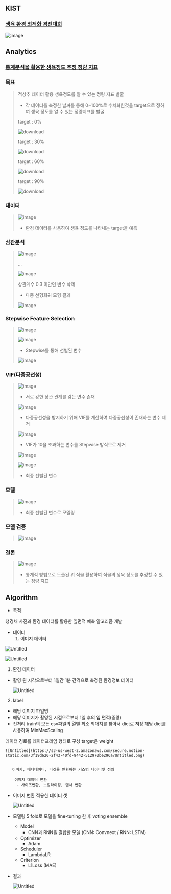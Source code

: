 ## KIST
### [생육 환경 최적화 경진대회](https://dacon.io/competitions/official/235897/overview/description)

![image](https://user-images.githubusercontent.com/91044039/169456529-13facc71-63ab-4cea-9c78-51ba36899617.png)

## Analytics
### [통계분석을 활용한 생육정도 추정 정량 지표](https://dacon.io/competitions/official/235897/codeshare/4955?page=1&dtype=recent)

### 목표
> 적상추 데이터 활용 생육정도를 알 수 있는 정량 지표 발굴
> - 각 데이터를 측정한 날짜를 통해 0~100%로 수치화한것을 target으로 정하여 생육 정도를 알 수 있는 정량지표를 발굴
> 
> target : 0%
> 
> ![download](https://user-images.githubusercontent.com/91044039/169457498-0979b87b-6a6d-4965-a709-b49433903d2c.png)
> 
> target : 30%
> 
> ![download](https://user-images.githubusercontent.com/91044039/169457586-34631113-8008-48fd-845d-7833fb9b2584.png)
> 
> target : 60%
> 
> ![download](https://user-images.githubusercontent.com/91044039/169457604-e06adc91-22f4-4b1f-8da7-fd2d99868929.png)
>
> target : 90%
>
>![download](https://user-images.githubusercontent.com/91044039/169457770-5be531b5-fd89-4f0a-8ce9-dce2fb56528c.png)

### 데이터
> ![image](https://user-images.githubusercontent.com/91044039/169458070-adac835d-387b-4aac-a9bc-66479009890b.png)
> - 환경 데이터를 사용하여 생육 정도를 나타내는 target을 예측

### 상관분석
> ![image](https://user-images.githubusercontent.com/91044039/169458736-bf0faa97-3bbb-420b-8350-013a9768cb45.png)
> 
> ...
> 
> ![image](https://user-images.githubusercontent.com/91044039/169458775-eaff4250-3ae2-454f-af86-b17774119c70.png)
> 
> 상관계수 0.3 미만인 변수 삭제
> 
> - 다중 선형회귀 모형 결과
> 
> ![image](https://user-images.githubusercontent.com/91044039/169458927-84d9af1c-0142-4f9d-a311-5f557b541c8e.png)

### Stepwise Feature Selection
> ![image](https://user-images.githubusercontent.com/91044039/169459207-9573ae34-f352-4730-9fa3-6858a3ae2b1c.png)
> 
> ![image](https://user-images.githubusercontent.com/91044039/169459233-c7760c15-a7bd-4a8e-8559-f5b8a9d3e4a3.png)
> - Stepwise를 통해 선별된 변수
> 
> ![image](https://user-images.githubusercontent.com/91044039/169459288-314b35d9-9ecb-4ec7-aa1d-9bc8355174d6.png)

### VIF(다중공선성)
> ![image](https://user-images.githubusercontent.com/91044039/169463278-fd4f6c23-e211-43ea-b6bf-120bd2be3555.png)
> 
> - 서로 강한 상관 관계를 갖는 변수 존재
> 
> ![image](https://user-images.githubusercontent.com/91044039/169463410-bfd3cbff-4259-4ece-9b8f-233b37e39928.png)
> 
> - 다중공선성을 방지하기 위해 VIF를 계산하여 다중공선성이 존재하는 변수 제거
> 
> ![image](https://user-images.githubusercontent.com/91044039/169465245-44e7cc2d-d53e-4e4e-8472-6caa76997d49.png)
> 
> - VIF가 10을 초과하는 변수를 Stepwise 방식으로 제거
> 
> ![image](https://user-images.githubusercontent.com/91044039/169463566-bc653e7a-5094-4c8b-bd1e-b329da14884c.png)
> 
> ![image](https://user-images.githubusercontent.com/91044039/169465358-fd9affc5-0685-43ce-8648-e70dd2df1ebe.png)
> 
> - 최종 선별된 변수

### 모델
> ![image](https://user-images.githubusercontent.com/91044039/169463817-afbfb70a-531b-44fd-bf05-f6e81c39002a.png)
> 
> - 최종 선별된 변수로 모델링

### 모델 검증
> ![image](https://user-images.githubusercontent.com/91044039/169464031-584672ad-dbea-4f37-93f2-a79e0cfef89e.png)

### 결론
> ![image](https://user-images.githubusercontent.com/91044039/169464073-5d2363d7-a00f-48c0-bcb9-95b3bd705306.png)
> - 통계적 방법으로 도출된 위 식을 활용하여 식물의 생육 정도를 추정할 수 있는 정량 지표  


## Algorithm

- 목적

청경채 사진과 환경 데이터를 활용한 잎면적 예측 알고리즘 개발

- 데이터
    1. 이미지 데이터

![Untitled](https://s3-us-west-2.amazonaws.com/secure.notion-static.com/9aee6d95-8714-443d-a185-f3550256fd2c/Untitled.png)

![Untitled](https://s3-us-west-2.amazonaws.com/secure.notion-static.com/a6dfc920-65d7-488e-8ca5-ed3435f1c5ac/Untitled.png)

1. 환경 데이터
- 촬영 된 시각으로부터 1일간 1분 간격으로 측정된 환경정보 데이터
    
    ![Untitled](https://s3-us-west-2.amazonaws.com/secure.notion-static.com/2753c781-78f6-4cfe-a56c-7f0a0a38b57f/Untitled.png)
    
2. label
- 해당 이미지 파일명
- 해당 이미지가 촬영된 시점으로부터 1일 후의 잎 면적(중량)
- 전처리
train의 모든 csv파일의 열별 최소 최대치를 찾아서 dict로 저장
해당 dict를 사용하여 MinMaxScaling

데이터 경로를 데이터프레임 형태로 구성 target은 weight
    
    ![Untitled](https://s3-us-west-2.amazonaws.com/secure.notion-static.com/3f19d620-2f43-40fd-9442-512970be296a/Untitled.png)
    

       이미지, 메타데이터, 타겟을 반환하는 커스텀 데이터셋 정의

        이미지 데이터 변환
         - 사이즈변환, 노멀라이징, 텐서 변환

- 이미지 변환 적용한 데이터 셋
    
    ![Untitled](https://s3-us-west-2.amazonaws.com/secure.notion-static.com/3ebd673f-7d4a-45f3-8461-f0b5d17ad52e/Untitled.png)
    
- 모델링
5 fold로 모델을 fine-tuning 한 후 voting ensemble
    - Model
        - CNN과 RNN을 결합한 모델
        (CNN: Convnext / RNN: LSTM)
    - Optimizer
        - Adam
    - Scheduler
        - LambdaLR
    - Criterion
        - L1Loss (MAE)
- 결과
    
    ![Untitled](https://s3-us-west-2.amazonaws.com/secure.notion-static.com/97776d98-5e22-4d54-a534-4590526537a6/Untitled.png)
